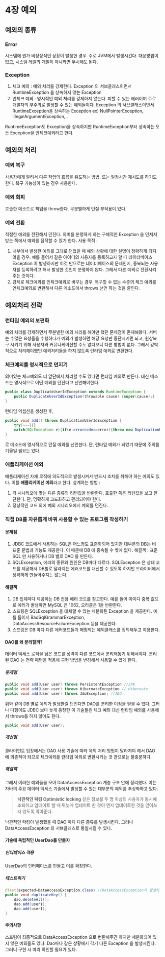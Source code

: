 # 4장 예외
## 예외의 종류
### Error
시스템에 뭔가 비정상적인 상황이 발생한 경우. 주로 JVM에서 발생시킨다. 대응방법이 없고, 시스템 레벨의 개발이 아니라면 무시해도 된다.

### Exception
1. 체크 예외 : 예외 처리를 강제한다. Exception 의 서브클래스이면서 RuntimeException 을 상속하지 않는 Exception
2. 언체크 예외 : 명시적인 예외 처리를 강제하지 않는다. 피할 수 있는 에러이며 주로 개발자의 부주의로 발생할 수 있는 예외들이다. Exception 의 서브클래스이면서 RuntimeException을 상속하는 Exception
ex) NullPointerException, IllegalArgumentException,..

RuntimeException도 Exception을 상속하지만 RuntimeException부터 상속하는 모든 Exception을 언체크예외라고 한다.

## 예외의 처리
### 예외 복구
사용자에게 알려서 다른 작업의 흐름을 유도하는 방법. 또는 일정시간 재시도를 하기도 한다. 복구 가능성이 있는 경우 사용한다.

### 예외 회피 
호출한 메소드로 책임을 throw한다. 무분별하게 던질 부작용이 있다.

### 예외 전환 
적절한 예외를 전환해서 던진다. 의미를 분명하게 하는 구체적인 Exception 을 던져서 받는 쪽에서 예외를 짐작할 수 있기 한다.
사용 목적 : 
1. 내부에서 발생한 예외를 그대로 던졌을 때 예외 상황에 대한 설명이 정확하게 되지 않을 경우. 예를 들어서 같은 아이디의 사용자를 등록하고자 할 때 데이터베이스 Exception 이 발생하지만 이것 만으로는 데이터베이스의 문제인지, 중복되는 사용자를 등록하려고 해서 발생한 것인지 분명하지 않다. 그래서 다른 예외로 전환시켜주는 것이다.
2. 강제로 체크예외를 언체크예외로 바꾸는 경우. 복구할 수 없는 수준의 체크 예외를 언체크예외로 변환해서 다른 메소드에서 throws 선언 하는 것을 줄인다.

## 예외처리 전략
### 런타임 예외의 보편화
예외 처리를 강제하면서 무분별한 예외 처리를 해야만 했던 문제점이 존재해왔다.  서버는 수많은 요청들을 수행하다가 예외가 발생하면 해당 요청만 중단시키면 되고, 원상복구 시키기 위해 사용자와 커뮤니케이션할 수도 없다보니 다른 방법이 없다. 그래서 강박적으로 처리해야했던 예외처리들을 하지 않도록 런타임 예외로 변환한다.

### 체크예외를 명시적으로 던지기
의미있는 체크예외도 더 앞단에서 처리할 수도 있다면 런타임 예외로 만든다. 대신 메소드는 명시적으로 어떤 예외를 던진다고 선언해야한다.
```java
public class DuplicateUserIdException extends RuntimeException {
	public DuplicateUserIdException(throwable cause) {super(cause);}
}
```
런타임 익셉션을 생성한 후,
```java
public void add() throws DuplicationUserIdException {
	try{~~~}{}
	catch(SQLException e){if(e.errorcode==error){throw new DuplicationUserIdException(e);}}
}
```
로 메소드에 명시적으로 던질 예외를 선언한다.
단, 런타임 예외가 되었기 때문에 주의를 기울일 필요는 있다.

### 애플리케이션 예외
애플리케이션 자체 로직에 의도적으로 발생시켜서 반드시 조치를 취해야 하는 예외도 있다. 이를 **애플리케이션 예외**라고 한다.
설계하는 방법 :
1. 각 시나리오에 맞는 다른 종류의 리턴값을 반환한다. 호출한 쪽은 리턴값을 보고 판단한다. 단, 명확하게 코드화하고 관리되어야 한다.
2. 정상적인 코드 외에 예외 시나리오에서 예외를 던진다. 

### 직접 DB를 자유롭게 바꿔 사용할 수 있는 프로그램 작성하기
#### 문제점 
1. JDBC 코드에서 사용하는 SQL은 어느정도 표준화되어 있지만 대부분의 DB는 비표준 문법과 기능도 제공한다. 이 때문에 DB 에 종속될 수 밖에 없다.
해결책 : 표준 SQL 만 사용하거나 DB 별로 DAO 를 만든다.
2. SQLException, 에러의 종류와 원인은 DB마다 다르다. SQLException 은 상태 코드를 제공해서 DB별로 달라지는 에러코드를 대신할 수 있도록 하지만 드라이버에서 정확하게 만들어주지는 않는다.

#### 해결책
1. DB 업체마다 제공하는 DB 전용 에러 코드를 참고한다. 예를 들어 아이디 중복 값으로 에러가 발생하면 MySQL 은 1062, 오라클은 1을 반환한다. 
2. 스프링은 SQLException 을 대체할 수 있는 세분화된 Exception 을 제공한다. 예를 들어서 BadSqlGrammarException, DataAccessResourceFailureException 등을 제공한다. 
3. 스프링은 DB 마다 다른 에러코드들과 매핑되는 예외클래스를 정의해두고 이용한다.

#### DAO를 왜 분리할까?
데이터 엑세스 로직을 담은 코드를 성격이 다른 코드에서 분리해놓기 위해서이다. 분리된 DAO 는 전략 패턴을 적용해 구현 방법을 변경해서 사용할 수 있게 한다. 
##### 문제점 
```java 
public void add(User user) throws PersistentException //JPA
public void add(User user) throws HibernateException // Hibernate
public void add(User user) throws JdoException; //JDO
```
위와 같이 DB 별로 예외가 발생한걸 던진다면 DAO를 분리한 이점을 얻을 수 없다. 그러나 다행이도 JDBC 보다 늦게 등장한 이 기술들은 체크 예외 대신 런타임 예외를 사용해서 throws를 하지 않아도 된다.
```java
public void add(User user);
```
##### 개선점
클라이언트 입장에서는 DAO 사용 기술에 따라 예외 처리 방법이 달라져야 해서 DAO 에 의존적이 되므로 체크예외를 런타임 예외로 변환시키는 것 만으로는 불충분하다.

##### 해결책 
그래서 이러한 예외들을 모아 DataAccessException 계층 구조 안에 정리했다. 이는 자바의 주요 데이터 엑세스 기술에서 발생할 수 있는 대부분의 예외를 추상화하고 있다.

> **낙관적인 락킹 Optimistic locking**
> 같은 정보를 두 명 이상의 사용자가 동시에 조회하고 업데이트 할 때 뒤늦게 업데이트 한 것이 먼저 업데이트한 것을 덮어쓰지 않도록 막아준다.

낙관적인 락킹이 발생했을 때 DAO 마다 다른 종류를 발생시킨다. 그러나 DataAccessException 의 서브클래스로 통일시킬 수 있다.

#### 기술에 독립적인 UserDao를 만들자
##### 인터페이스 적용
UserDao의 인터페이스를 만들고 이를 확장한다.
##### 테스트하기
```java
@Test(expected=DataAccessException.class) //DataAccessException가 발생하는 것을 검증한다.
public void duplicateKey() {
	dao.deleteAll();
	dao.add(user1);
	dao.add(user1);
}
```

#### 주의사항
스프링이 최종적으로 DataAccessException 으로 변환해주긴 하지만 세분화되어 있지 않은 예외들도 있다. Dao마다 같은 상황에서 각기 다른 Exception 을 발생시킨다. 그러니 구현 시 미리 확인할 필요가 있다.



